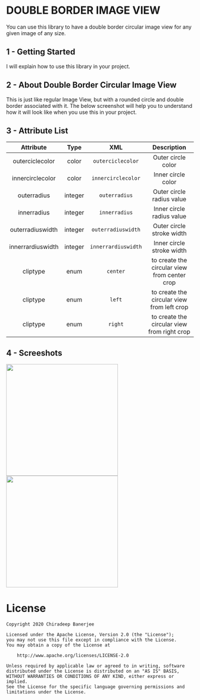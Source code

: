 # DOUBLE BORDER IMAGE VIEW

You can use this library to have a double border circular image view for any given image of any size.

## 1 - Getting Started

I will explain how to use this library in your project. 

## 2 - About Double Border Circular Image View

This is just like regular Image View, but with a rounded circle and double border associated with it. The below screenshot will
help you to understand how it will look like when you use this in your project.

## 3 - Attribute List

|Attribute|Type|XML|Description|
|:---:|:---:|:---:|:---:|
|outerciclecolor|color|`outerciclecolor`|Outer circle color|
|innercirclecolor|color|`innercirclecolor`|Inner circle color|
|outerradius|integer|`outerradius`|Outer circle radius value|
|innerradius|integer|`innerradius`|Inner circle radius value|
|outerradiuswidth|integer|`outerradiuswidth`|Outer circle stroke width|
|innerrardiuswidth|integer|`innerrardiuswidth`|Inner circle stroke width|
|cliptype|enum|`center`|to create the circular view from center crop|
|cliptype|enum|`left`|to create the circular view from left crop|
|cliptype|enum|`right`|to create the circular view from right crop|


## 4 - Screeshots

<img src=".screenshots/center_crop.png" width="300">
<img src=".screenshots/left_crop.png" width="300">


# License
```
Copyright 2020 Chiradeep Banerjee

Licensed under the Apache License, Version 2.0 (the "License");
you may not use this file except in compliance with the License.
You may obtain a copy of the License at

    http://www.apache.org/licenses/LICENSE-2.0

Unless required by applicable law or agreed to in writing, software
distributed under the License is distributed on an "AS IS" BASIS,
WITHOUT WARRANTIES OR CONDITIONS OF ANY KIND, either express or implied.
See the License for the specific language governing permissions and
limitations under the License.
```

